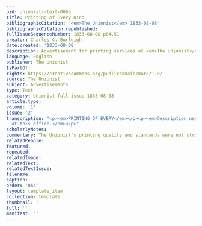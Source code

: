 ```yaml
---
pid: unionist--text-0065
title: Printing of Every Kind
bibliographicCitation: "<em>The Unionist</em> 1833-08-08"
bibliographicCitation.republished: 
fullIssueSequenceNumber: 1833-08-08 p04.51
creator: Charles C. Burleigh
date.created: '1833-08-08'
description: Advertisement for printing services at <em>The Unionist</em> offices
language: English
publisher: The Unionist
IsPartOf: 
rights: https://creativecommons.org/publicdomain/mark/1.0/
source: The Unionist
subject: Advertisements
type: Text
category: Unionist full issue 1833-08-08
article.type: 
volume: '1'
issue: '2'
transcription: "<p><em>PRINTING OF EVERY</em></p><p><em>Description neatly executed
  at this office.</em></p>"
scholarlyNotes: 
commentary: The Unionist's printing quality and standards were not strong, to be honest!
relatedPeople: 
featured: 
repeated: 
relatedImage: 
relatedText: 
relatedTextIssue: 
filename: 
caption: 
order: '064'
layout: template_item
collection: template
thumbnail: ''
full: ''
manifest: ''
---
```

